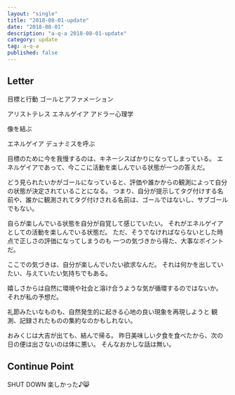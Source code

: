 ```yaml
---
layout: "single"
title: "2018-08-01-update"
date: "2018-08-01"
description: "a-q-a 2018-08-01-update"
category: update
tag: a-q-a
published: false
---
```


## Letter

目標と行動
ゴールとアファメーション

アリストテレス
エネルゲイア
アドラー心理学

像を結ぶ

エネルゲイア
デュナミスを呼ぶ

目標のために今を我慢するのは、キネーシスばかりになってしまっている。
エネルゲイアであって、今ここに活動を楽しんでいる状態が一つの答えだ。

どう見られたいかがゴールになっていると、評価や誰かからの観測によって自分の状態が決定されていることになる。
つまり、自分が提示してタグ付けする名前や、誰かに観測されてタグ付けされる名前は、ゴールではないし、サブゴールでもない。

自らが楽しんでいる状態を自分が自覚して感じていたい。
それがエネルゲイアとしての活動を楽しんでいる状態だ。
ただ、そうでなければならないとした時点で正しさの評価になってしまうのも
一つの気づきから得た、大事なポイントだ。

ここでの気づきは、自分が楽しんでいたい欲求なんだ。
それは何かを出していたい、与えていたい気持ちでもある。

嬉しさからは自然に環境や社会と溶け合うような気が循環するのではないか。
それが私の予想だ。

礼節みたいなものも、自然発生的に起きる心地の良い現象を再現しようと
観測、記録されたものの集約なのかもしれない。


おみくじは大吉が出ても、結んで帰る。
昨日美味しい夕食を食べたから、次の日の便は出さないのは体に悪い。
そんなおかしな話は無い。


## Continue Point

SHUT DOWN
楽しかった♪:smile_cat:
